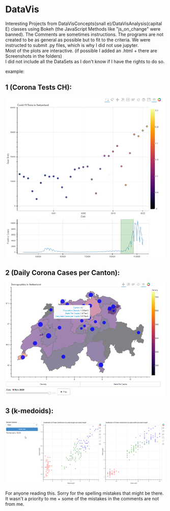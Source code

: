 # DataVis
Interesting Projects from DataVisConcepts(snall e)/DataVisAnalysis(capital E) classes using Bokeh (the JavaScript Methods like "js_on_change" were banned). The Comments are sometimes instructions. The programs are not created to be as general as possible but to fit to the criteria. We were instructed to submit .py files, which is why I did not use jupyter. <br>
Most of the plots are interactive. (if possible I added an .html + there are Screenshots in the folders)<br>
I did not include all the DataSets as I don't know if I have the rights to do so.

example:
## 1 (Corona Tests CH):

![1](/ex3/ScreeenShot1.png)

## 2 (Daily Corona Cases per Canton):

![2](/ex4/Screenshot1.png)

## 3 (k-medoids):

![3](/Ex3/k_Medoids.jpg)


For anyone reading this. Sorry for the spelling mistakes that might be there. It wasn't a priority to me + some of the mistakes in the comments are not from me.
